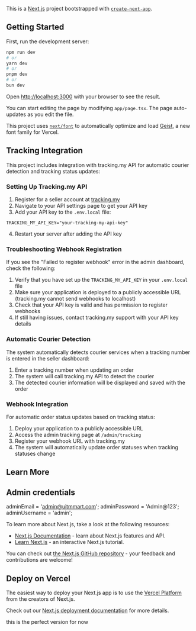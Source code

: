 This is a [Next.js](https://nextjs.org) project bootstrapped with [`create-next-app`](https://nextjs.org/docs/app/api-reference/cli/create-next-app).

## Getting Started

First, run the development server:

```bash
npm run dev
# or
yarn dev
# or
pnpm dev
# or
bun dev
```

Open [http://localhost:3000](http://localhost:3000) with your browser to see the result.

You can start editing the page by modifying `app/page.tsx`. The page auto-updates as you edit the file.

This project uses [`next/font`](https://nextjs.org/docs/app/building-your-application/optimizing/fonts) to automatically optimize and load [Geist](https://vercel.com/font), a new font family for Vercel.

## Tracking Integration

This project includes integration with tracking.my API for automatic courier detection and tracking status updates:

### Setting Up Tracking.my API

1. Register for a seller account at [tracking.my](https://tracking.my/)
2. Navigate to your API settings page to get your API key
3. Add your API key to the `.env.local` file:

```
TRACKING_MY_API_KEY="your-tracking-my-api-key"
```

4. Restart your server after adding the API key

### Troubleshooting Webhook Registration

If you see the "Failed to register webhook" error in the admin dashboard, check the following:

1. Verify that you have set up the `TRACKING_MY_API_KEY` in your `.env.local` file
2. Make sure your application is deployed to a publicly accessible URL (tracking.my cannot send webhooks to localhost)
3. Check that your API key is valid and has permission to register webhooks
4. If still having issues, contact tracking.my support with your API key details

### Automatic Courier Detection

The system automatically detects courier services when a tracking number is entered in the seller dashboard:

1. Enter a tracking number when updating an order
2. The system will call tracking.my API to detect the courier
3. The detected courier information will be displayed and saved with the order

### Webhook Integration

For automatic order status updates based on tracking status:

1. Deploy your application to a publicly accessible URL
2. Access the admin tracking page at `/admin/tracking`
3. Register your webhook URL with tracking.my
4. The system will automatically update order statuses when tracking statuses change

## Learn More

## Admin credentials

adminEmail = 'admin@uitmmart.com';
adminPassword = 'Admin@123';
adminUsername = 'admin';

To learn more about Next.js, take a look at the following resources:

- [Next.js Documentation](https://nextjs.org/docs) - learn about Next.js features and API.
- [Learn Next.js](https://nextjs.org/learn) - an interactive Next.js tutorial.

You can check out [the Next.js GitHub repository](https://github.com/vercel/next.js) - your feedback and contributions are welcome!

## Deploy on Vercel

The easiest way to deploy your Next.js app is to use the [Vercel Platform](https://vercel.com/new?utm_medium=default-template&filter=next.js&utm_source=create-next-app&utm_campaign=create-next-app-readme) from the creators of Next.js.

Check out our [Next.js deployment documentation](https://nextjs.org/docs/app/building-your-application/deploying) for more details.


this is the perfect version for now